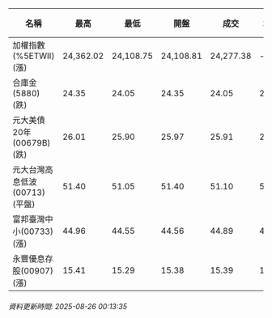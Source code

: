 | 名稱 | 最高 | 最低 | 開盤 | 成交 | 均價 | 成交金額(億) | 昨收 | 漲跌幅 | 漲跌 | 總量 | 昨量 | 振幅 |
| -------- | -------- | -------- | -------- |-------- | -------- | -------- |-------- |-------- |-------- | -------- | -------- |-------- |
|加權指數(%5ETWII) (漲)|24,362.02|24,108.75|24,108.81|24,277.38|-|4,185.92|23,764.47|2.16%|512.91|7,146,945|0|1.07%|
|合庫金(5880) (跌)|24.35|24.05|24.35|24.05|24.10|2.86|24.15|0.41%|0.10|11,884|12,098|1.24%|
|元大美債20年(00679B) (跌)|26.01|25.90|25.97|25.91|25.95|10.25|25.96|0.19%|0.05|39,511|46,674|0.42%|
|元大台灣高息低波(00713) (平盤)|51.40|51.05|51.40|51.10|51.17|3.17|51.10|0.00%|0.00|6,193|4,755|0.68%|
|富邦臺灣中小(00733) (漲)|44.96|44.55|44.56|44.89|44.79|0.518|43.47|3.27%|1.42|1,156|731|0.94%|
|永豐優息存股(00907) (漲)|15.41|15.29|15.38|15.39|15.36|0.186|15.28|0.72%|0.11|1,208|645|0.79%|
###### 資料更新時間: 2025-08-26 00:13:35
